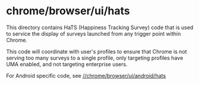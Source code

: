 chrome/browser/ui/hats
=====================

This directory contains HaTS (Happiness Tracking Survey) code that is used to service the display of surveys launched from any trigger point within Chrome.

This code will coordinate with user's profiles to ensure that Chrome is not serving too many surveys to a single profile, only targeting profiles have UMA enabled, and not targeting enterprise users.

For Android specific code, see
[//chrome/browser/ui/android/hats](https://source.chromium.org/chromium/chromium/src/+/main:chrome/browser/ui/android/hats/)